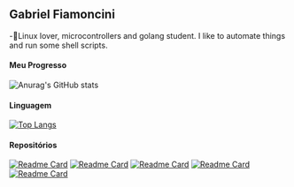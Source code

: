 ## Gabriel Fiamoncini   
-🐧Linux lover, microcontrollers and golang student. I like to automate things and run some shell scripts.
#### Meu Progresso 
![Anurag's GitHub stats](https://github-readme-stats.vercel.app/api?username=gfiamoncini&show_icons=true&theme=dark) 
#### Linguagem
[![Top Langs](https://github-readme-stats.vercel.app/api/top-langs/?username=gfiamoncini&theme=dark)]()
#### Repositórios
[![Readme Card](https://github-readme-stats.vercel.app/api/pin/?username=gfiamoncini&icons=true&theme=dark&repo=GracefulShutdown)](https://github.com/GFiamoncini/GracefulShutdown.git) [![Readme Card](https://github-readme-stats.vercel.app/api/pin/?username=gfiamoncini&icons=true&theme=dark&repo=RabbitMQ)](https://github.com/GFiamoncini/RabbitMQ.git) [![Readme Card](https://github-readme-stats.vercel.app/api/pin/?username=gfiamoncini&icons=true&theme=dark&repo=CotacaoDolar)](https://github.com/GFiamoncini/CotacaoDolar.git)
[![Readme Card](https://github-readme-stats.vercel.app/api/pin/?username=gfiamoncini&icons=true&theme=dark&repo=UploadFile)](https://github.com/GFiamoncini/UploadFile.git) [![Readme Card](https://github-readme-stats.vercel.app/api/pin/?username=gfiamoncini&icons=true&theme=dark&repo=BuscaCep)](https://github.com/GFiamoncini/BuscaCep.git)
